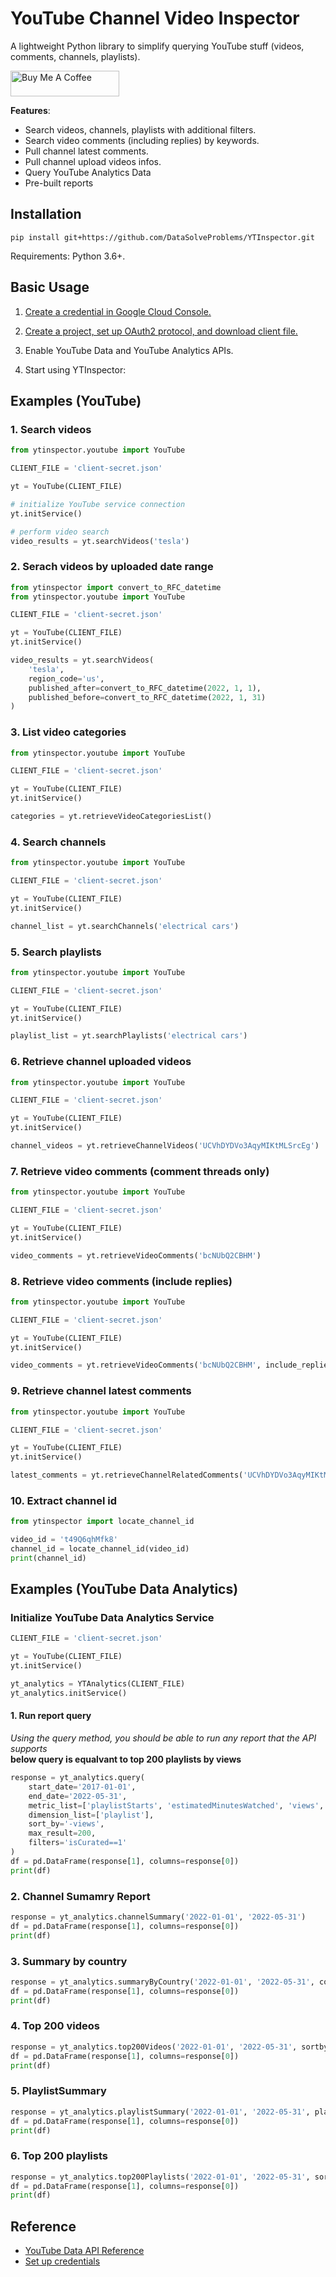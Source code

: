 # YouTube Channel Video Inspector

A lightweight Python library to simplify querying YouTube stuff (videos, comments, channels, playlists).

<a href="https://www.buymeacoffee.com/jiejenn" target="_blank"><img src="https://cdn.buymeacoffee.com/buttons/default-orange.png" alt="Buy Me A Coffee" height="41" width="174"></a>

**Features**:

- Search videos, channels, playlists with additional filters.
- Search video comments (including replies) by keywords.
- Pull channel latest comments.
- Pull channel upload videos infos.
- Query YouTube Analytics Data
- Pre-built reports

## Installation

`pip install git+https://github.com/DataSolveProblems/YTInspector.git`

Requirements: Python 3.6+.

## Basic Usage

1. [Create a credential in Google Cloud Console.](console.cloud.google.com/)

2. [Create a project, set up OAuth2 protocol, and download client file.](https://youtu.be/PKLG5pfs4nY)

3. Enable YouTube Data and YouTube Analytics APIs.

4. Start using YTInspector:

## Examples (YouTube)

### 1. Search videos

```python
from ytinspector.youtube import YouTube

CLIENT_FILE = 'client-secret.json'

yt = YouTube(CLIENT_FILE)

# initialize YouTube service connection
yt.initService()

# perform video search
video_results = yt.searchVideos('tesla')
```

### 2. Serach videos by uploaded date range

```python
from ytinspector import convert_to_RFC_datetime
from ytinspector.youtube import YouTube

CLIENT_FILE = 'client-secret.json'

yt = YouTube(CLIENT_FILE)
yt.initService()

video_results = yt.searchVideos(
    'tesla', 
    region_code='us', 
    published_after=convert_to_RFC_datetime(2022, 1, 1), 
    published_before=convert_to_RFC_datetime(2022, 1, 31)
)
```

### 3. List video categories

```python
from ytinspector.youtube import YouTube

CLIENT_FILE = 'client-secret.json'

yt = YouTube(CLIENT_FILE)
yt.initService()

categories = yt.retrieveVideoCategoriesList()
```

### 4. Search channels

```python
from ytinspector.youtube import YouTube

CLIENT_FILE = 'client-secret.json'

yt = YouTube(CLIENT_FILE)
yt.initService()

channel_list = yt.searchChannels('electrical cars')
```

### 5. Search playlists

```python
from ytinspector.youtube import YouTube

CLIENT_FILE = 'client-secret.json'

yt = YouTube(CLIENT_FILE)
yt.initService()

playlist_list = yt.searchPlaylists('electrical cars')
```

### 6. Retrieve channel uploaded videos

```python
from ytinspector.youtube import YouTube

CLIENT_FILE = 'client-secret.json'

yt = YouTube(CLIENT_FILE)
yt.initService()

channel_videos = yt.retrieveChannelVideos('UCVhDYDVo3AqyMIKtMLSrcEg')
```

### 7. Retrieve video comments (comment threads only)

```python
from ytinspector.youtube import YouTube

CLIENT_FILE = 'client-secret.json'

yt = YouTube(CLIENT_FILE)
yt.initService()

video_comments = yt.retrieveVideoComments('bcNUbQ2CBHM')
```

### 8. Retrieve video comments (include replies)

```python
from ytinspector.youtube import YouTube

CLIENT_FILE = 'client-secret.json'

yt = YouTube(CLIENT_FILE)
yt.initService()

video_comments = yt.retrieveVideoComments('bcNUbQ2CBHM', include_replies=True)
```

### 9. Retrieve channel latest comments

```python
from ytinspector.youtube import YouTube

CLIENT_FILE = 'client-secret.json'

yt = YouTube(CLIENT_FILE)
yt.initService()

latest_comments = yt.retrieveChannelRelatedComments('UCVhDYDVo3AqyMIKtMLSrcEg')
```

### 10. Extract channel id
```python
from ytinspector import locate_channel_id

video_id = 't49Q6qhMfk8'
channel_id = locate_channel_id(video_id)
print(channel_id)                                
```

## Examples (YouTube Data Analytics)

### Initialize YouTube Data Analytics Service

```python
CLIENT_FILE = 'client-secret.json'

yt = YouTube(CLIENT_FILE)
yt.initService()

yt_analytics = YTAnalytics(CLIENT_FILE)
yt_analytics.initService()
```

#### 1. Run report query
*Using the query method, you should be able to run any report that the API supports*  
**below query is equalvant to top 200 playlists by views**

```python
response = yt_analytics.query(
	start_date='2017-01-01', 
	end_date='2022-05-31',
	metric_list=['playlistStarts', 'estimatedMinutesWatched', 'views', 'viewsPerPlaylistStart'],
	dimension_list=['playlist'],
	sort_by='-views',
	max_result=200,
	filters='isCurated==1'
)
df = pd.DataFrame(response[1], columns=response[0])
print(df)
```

### 2. Channel Sumamry Report

```python
response = yt_analytics.channelSummary('2022-01-01', '2022-05-31')
df = pd.DataFrame(response[1], columns=response[0])
print(df)
```

### 3. Summary by country

```python
response = yt_analytics.summaryByCountry('2022-01-01', '2022-05-31', country_code='au', is_yt_partner=True)
df = pd.DataFrame(response[1], columns=response[0])
print(df)
```

### 4. Top 200 videos

```python
response = yt_analytics.top200Videos('2022-01-01', '2022-05-31', sortby_field='subscribersGained', is_yt_partner=True)
df = pd.DataFrame(response[1], columns=response[0])
print(df)
```

### 5. PlaylistSummary

```python
response = yt_analytics.playlistSummary('2022-01-01', '2022-05-31', playlist_id=None)
df = pd.DataFrame(response[1], columns=response[0])
print(df)
```

### 6. Top 200 playlists

```python
response = yt_analytics.top200Playlists('2022-01-01', '2022-05-31', sortby_field='estimatedMinutesWatched')
df = pd.DataFrame(response[1], columns=response[0])
print(df)
```

## Reference
- [YouTube Data API Reference](https://developers.google.com/youtube/v3/docs)
- [Set up credentials](https://developers.google.com/youtube/v3/guides/auth/client-side-web-apps)